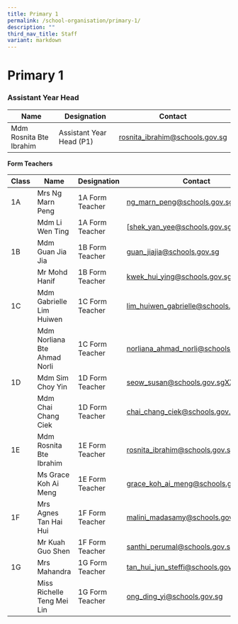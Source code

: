 ```yaml
---
title: Primary 1
permalink: /school-organisation/primary-1/
description: ""
third_nav_title: Staff
variant: markdown
---
```

# **Primary 1**

### Assistant Year Head



| Name | Designation | Contact |
| -------- | -------- | -------- 
| Mdm Rosnita Bte Ibrahim     |  Assistant Year Head (P1)  | [rosnita_ibrahim@schools.gov.sg](rosnita_ibrahim@schools.gov.sg)    |

**Form Teachers**


| Class | Name | Designation | Contact | 
| -------- | -------- | -------- |-------- |
| 1A | Mrs Ng Marn Peng     |  1A Form Teacher	    |  ng_marn_peng@schools.gov.sg
| | Mdm Li Wen Ting |	1A Form Teacher	| [shek_yan_yee@schools.gov.sgXXchange
|1B	| Mdm Guan Jia Jia	| 1B Form Teacher	|guan_jiajia@schools.gov.sg
| |Mr Mohd Hanif	|1B Form Teacher|	kwek_hui_ying@schools.gov.sgXXchange
|1C	|Mdm Gabrielle Lim Huiwen  |	1C Form Teacher	| lim_huiwen_gabrielle@schools.gov.sg
| | Mdm Norliana Bte Ahmad Norli|	1C Form Teacher	| norliana_ahmad_norli@schools.gov.sg
| 1D |	Mdm Sim Choy Yin |	1D Form Teacher	| seow_susan@schools.gov.sgXXchange
| | Mdm Chai Chang Ciek	| 1D Form Teacher	| chai_chang_ciek@schools.gov.sg
| 1E	| Mdm Rosnita Bte Ibrahim |	1E Form Teacher	| rosnita_ibrahim@schools.gov.sg
| | Ms Grace Koh Ai Meng	| 1E Form Teacher	| grace_koh_ai_meng@schools.gov.sg|
| 1F |	Mrs Agnes Tan Hai Hui |	1F Form Teacher	| [malini_madasamy@schools.gov.sg](malini_madasamy@schools.gov.sg) |
||Mr Kuah Guo Shen |	1F Form Teacher	|[santhi_perumal@schools.gov.sg](santhi_perumal@schools.gov.sg)|
|1G	| Mrs Mahandra  |	1G Form Teacher	| [tan_hui_jun_steffi@schools.gov.sg](tan_hui_jun_steffi@schools.gov.sg) |
| | Miss Richelle Teng Mei Lin	| 1G Form Teacher	|[ong_ding_yi@schools.gov.sg](ong_ding_yi@schools.gov.sg) |
